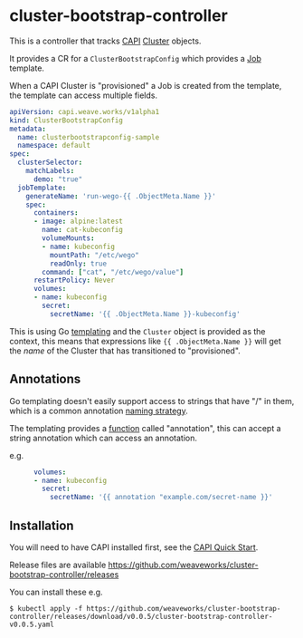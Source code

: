 # cluster-bootstrap-controller

This is a controller that tracks [CAPI](https://github.com/kubernetes-sigs/cluster-api) [Cluster](https://cluster-api.sigs.k8s.io/developer/architecture/controllers/cluster.html) objects.

It provides a CR for a `ClusterBootstrapConfig` which provides a [Job](https://kubernetes.io/docs/concepts/workloads/controllers/job/) template.

When a CAPI Cluster is "provisioned" a Job is created from the template, the template can access multiple fields.

```yaml
apiVersion: capi.weave.works/v1alpha1
kind: ClusterBootstrapConfig
metadata:
  name: clusterbootstrapconfig-sample
  namespace: default
spec:
  clusterSelector:
    matchLabels:
      demo: "true"
  jobTemplate:
    generateName: 'run-wego-{{ .ObjectMeta.Name }}'
    spec:
      containers:
      - image: alpine:latest
        name: cat-kubeconfig
        volumeMounts:
        - name: kubeconfig
          mountPath: "/etc/wego"
          readOnly: true
        command: ["cat", "/etc/wego/value"]
      restartPolicy: Never
      volumes:
      - name: kubeconfig
        secret:
          secretName: '{{ .ObjectMeta.Name }}-kubeconfig'
```

This is using Go [templating](https://pkg.go.dev/text/template) and the `Cluster` object is provided as the context, this means that expressions like `{{ .ObjectMeta.Name }}` will get the _name_ of the Cluster that has transitioned to "provisioned".

## Annotations

Go templating doesn't easily support access to strings that have "/" in them,
which is a common annotation [naming strategy](https://kubernetes.io/docs/concepts/overview/working-with-objects/annotations/#syntax-and-character-set).

The templating provides a [function](https://pkg.go.dev/text/template#hdr-Functions) called "annotation", this can accept a string annotation which can access an annotation.

e.g.

```yaml
      volumes:
      - name: kubeconfig
        secret:
          secretName: '{{ annotation "example.com/secret-name }}'

```

## Installation

You will need to have CAPI installed first, see the [CAPI Quick Start](https://cluster-api.sigs.k8s.io/user/quick-start.html).

Release files are available https://github.com/weaveworks/cluster-bootstrap-controller/releases

You can install these e.g.

```shell
$ kubectl apply -f https://github.com/weaveworks/cluster-bootstrap-controller/releases/download/v0.0.5/cluster-bootstrap-controller-v0.0.5.yaml
```

